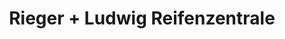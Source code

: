 ---
title: "Rieger + Ludwig Reifenzentrale"
url: /aichach/rieger-ludwig-reifenzentrale/
shop: Reifen
---